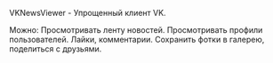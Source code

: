 VKNewsViewer - Упрощенный клиент VK. 

Можно: 
Просмотривать ленту новостей.
Просмотривать профили пользователей.
Лайки, комментарии.
Сохранить фотки в галерею, поделиться с друзьями.
